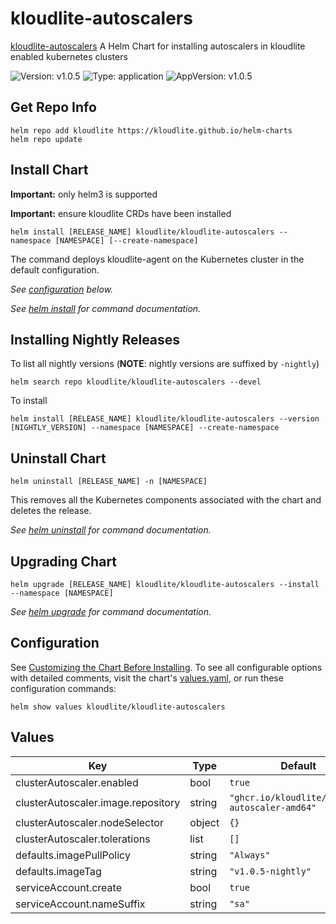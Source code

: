 # kloudlite-autoscalers

[kloudlite-autoscalers](https://github.com/kloudlite.io/helm-charts/charts/kloudlite-autoscalers) A Helm Chart for installing autoscalers in kloudlite enabled kubernetes clusters

![Version: v1.0.5](https://img.shields.io/badge/Version-v1.0.5-informational?style=flat-square) ![Type: application](https://img.shields.io/badge/Type-application-informational?style=flat-square) ![AppVersion: v1.0.5](https://img.shields.io/badge/AppVersion-v1.0.5-informational?style=flat-square)

## Get Repo Info

```console
helm repo add kloudlite https://kloudlite.github.io/helm-charts
helm repo update
```

## Install Chart

**Important:** only helm3 is supported

**Important:** ensure kloudlite CRDs have been installed

```console
helm install [RELEASE_NAME] kloudlite/kloudlite-autoscalers --namespace [NAMESPACE] [--create-namespace]
```

The command deploys kloudlite-agent on the Kubernetes cluster in the default configuration.

_See [configuration](#configuration) below._

_See [helm install](https://helm.sh/docs/helm/helm_install/) for command documentation._

## Installing Nightly Releases

To list all nightly versions (**NOTE**: nightly versions are suffixed by `-nightly`)

```console
helm search repo kloudlite/kloudlite-autoscalers --devel
```

To install
```console
helm install [RELEASE_NAME] kloudlite/kloudlite-autoscalers --version [NIGHTLY_VERSION] --namespace [NAMESPACE] --create-namespace
```

## Uninstall Chart

```console
helm uninstall [RELEASE_NAME] -n [NAMESPACE]
```

This removes all the Kubernetes components associated with the chart and deletes the release.

_See [helm uninstall](https://helm.sh/docs/helm/helm_uninstall/) for command documentation._

## Upgrading Chart

```console
helm upgrade [RELEASE_NAME] kloudlite/kloudlite-autoscalers --install --namespace [NAMESPACE]
```

_See [helm upgrade](https://helm.sh/docs/helm/helm_upgrade/) for command documentation._

## Configuration

See [Customizing the Chart Before Installing](https://helm.sh/docs/intro/using_helm/#customizing-the-chart-before-installing). To see all configurable options with detailed comments, visit the chart's [values.yaml](./values.yaml), or run these configuration commands:

```console
helm show values kloudlite/kloudlite-autoscalers
```

## Values

| Key | Type | Default | Description |
|-----|------|---------|-------------|
| clusterAutoscaler.enabled | bool | `true` |  |
| clusterAutoscaler.image.repository | string | `"ghcr.io/kloudlite/cluster-autoscaler-amd64"` |  |
| clusterAutoscaler.nodeSelector | object | `{}` |  |
| clusterAutoscaler.tolerations | list | `[]` |  |
| defaults.imagePullPolicy | string | `"Always"` |  |
| defaults.imageTag | string | `"v1.0.5-nightly"` |  |
| serviceAccount.create | bool | `true` |  |
| serviceAccount.nameSuffix | string | `"sa"` |  |
